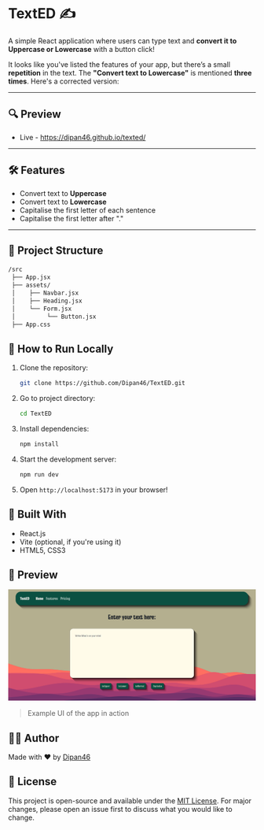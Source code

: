 # TextED ✍️

A simple React application where users can type text and **convert it to Uppercase or Lowercase** with a button click!

It looks like you've listed the features of your app, but there’s a small **repetition** in the text. The **"Convert text to Lowercase"** is mentioned **three times**. Here's a corrected version:

---
## 🔍 Preview
- Live - https://dipan46.github.io/texted/

---

## 🛠 Features
- Convert text to **Uppercase**
- Convert text to **Lowercase**
- Capitalise the first letter of each sentence
- Capitalise the first letter after "."

---

## 📂 Project Structure
```
/src
 ├── App.jsx
 ├── assets/
 │    ├── Navbar.jsx
 │    ├── Heading.jsx
 │    └── Form.jsx
 │         └── Button.jsx
 ├── App.css
```

## 🚀 How to Run Locally
1. Clone the repository:
   ```bash
   git clone https://github.com/Dipan46/TextED.git
   ```
2. Go to project directory:
   ```bash
   cd TextED
   ```
3. Install dependencies:
   ```bash
   npm install
   ```
4. Start the development server:
   ```bash
   npm run dev
   ```
5. Open `http://localhost:5173` in your browser!

## 🧩 Built With
- React.js
- Vite (optional, if you're using it)
- HTML5, CSS3

## 📸 Preview

![Packing List App Preview](./preview/prev.png)

> Example UI of the app in action

## 🧑‍💻 Author

Made with ❤️ by [Dipan46](https://github.com/Dipan46)

## 📄 License

This project is open-source and available under the [MIT License](LICENSE).
For major changes, please open an issue first to discuss what you would like to change.

